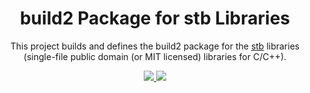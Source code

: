 <h1 align="center">
    build2 Package for stb Libraries
</h1>

<p align="center">
    This project builds and defines the build2 package for the
    <a href="https://github.com/nothings/stb">stb</a> libraries (single-file public domain (or MIT licensed) libraries for C/C++).
</p>

<p align="center">
    <a href="https://cppget.org/?packages=stb">
        <img src="https://img.shields.io/website/https/cppget.org/stb.svg?down_message=online&down_color=blue&label=cppget.org&style=for-the-badge&up_color=blue&up_message=online">
    </a>
    <a href="https://queue.cppget.org/?packages=stb">
        <img src="https://img.shields.io/website/https/queue.cppget.org/stb.svg?down_message=check&down_color=blue&label=queue.cppget.org&style=for-the-badge&up_color=blue&up_message=check">
    </a>
</p>
